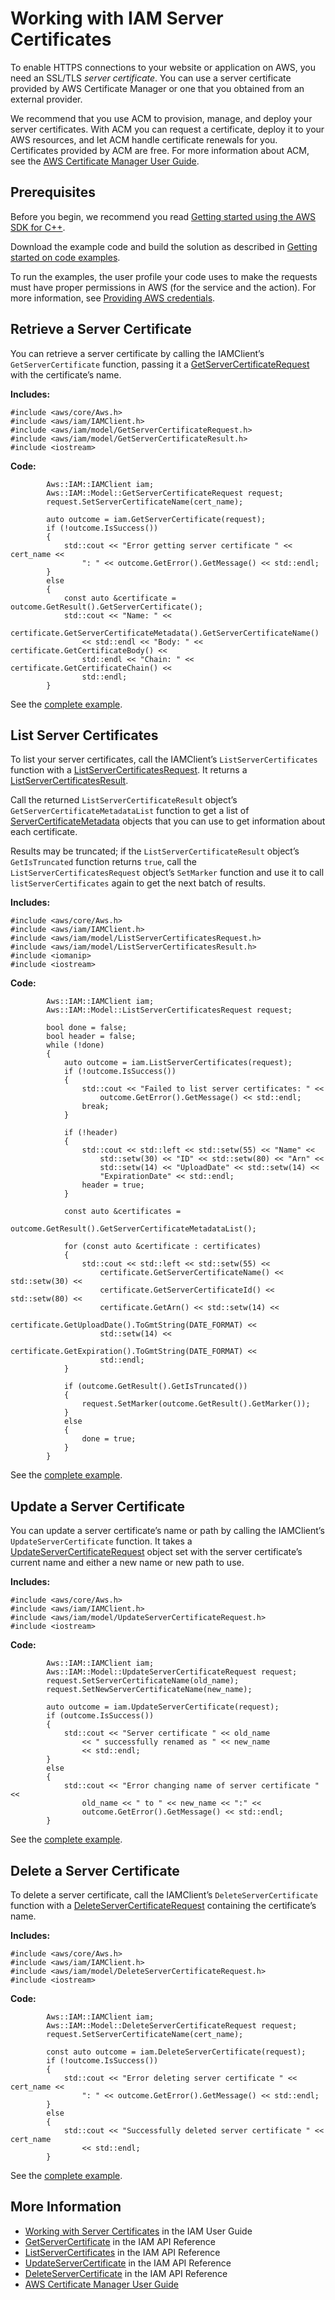 # Working with IAM Server Certificates<a name="examples-iam-server-certificates"></a>

To enable HTTPS connections to your website or application on AWS, you need an SSL/TLS *server certificate*\. You can use a server certificate provided by AWS Certificate Manager or one that you obtained from an external provider\.

We recommend that you use ACM to provision, manage, and deploy your server certificates\. With ACM you can request a certificate, deploy it to your AWS resources, and let ACM handle certificate renewals for you\. Certificates provided by ACM are free\. For more information about ACM, see the [AWS Certificate Manager User Guide](https://docs.aws.amazon.com/acm/latest/userguide/)\.

## Prerequisites<a name="codeExamplePrereq"></a>

Before you begin, we recommend you read [Getting started using the AWS SDK for C\+\+](getting-started.md)\. 

Download the example code and build the solution as described in [Getting started on code examples](getting-started-code-examples.md)\. 

To run the examples, the user profile your code uses to make the requests must have proper permissions in AWS \(for the service and the action\)\. For more information, see [Providing AWS credentials](credentials.md)\.

## Retrieve a Server Certificate<a name="retrieve-a-server-certificate"></a>

You can retrieve a server certificate by calling the IAMClient’s `GetServerCertificate` function, passing it a [GetServerCertificateRequest](https://sdk.amazonaws.com/cpp/api/LATEST/class_aws_1_1_i_a_m_1_1_model_1_1_get_server_certificate_request.html) with the certificate’s name\.

 **Includes:** 

```
#include <aws/core/Aws.h>
#include <aws/iam/IAMClient.h>
#include <aws/iam/model/GetServerCertificateRequest.h>
#include <aws/iam/model/GetServerCertificateResult.h>
#include <iostream>
```

 **Code:** 

```
        Aws::IAM::IAMClient iam;
        Aws::IAM::Model::GetServerCertificateRequest request;
        request.SetServerCertificateName(cert_name);

        auto outcome = iam.GetServerCertificate(request);
        if (!outcome.IsSuccess())
        {
            std::cout << "Error getting server certificate " << cert_name <<
                ": " << outcome.GetError().GetMessage() << std::endl;
        }
        else
        {
            const auto &certificate = outcome.GetResult().GetServerCertificate();
            std::cout << "Name: " <<
                certificate.GetServerCertificateMetadata().GetServerCertificateName()
                << std::endl << "Body: " << certificate.GetCertificateBody() <<
                std::endl << "Chain: " << certificate.GetCertificateChain() <<
                std::endl;
        }
```

See the [complete example](https://github.com/awsdocs/aws-doc-sdk-examples/tree/main/cpp/example_code/iam/get_server_cert.cpp)\.

## List Server Certificates<a name="list-server-certificates"></a>

To list your server certificates, call the IAMClient’s `ListServerCertificates` function with a [ListServerCertificatesRequest](https://sdk.amazonaws.com/cpp/api/LATEST/class_aws_1_1_i_a_m_1_1_model_1_1_list_server_certificates_request.html)\. It returns a [ListServerCertificatesResult](https://sdk.amazonaws.com/cpp/api/LATEST/class_aws_1_1_i_a_m_1_1_model_1_1_list_server_certificates_result.html)\.

Call the returned `ListServerCertificateResult` object’s `GetServerCertificateMetadataList` function to get a list of [ServerCertificateMetadata](https://sdk.amazonaws.com/cpp/api/LATEST/class_aws_1_1_i_a_m_1_1_model_1_1_server_certificate_metadata.html) objects that you can use to get information about each certificate\.

Results may be truncated; if the `ListServerCertificateResult` object’s `GetIsTruncated` function returns `true`, call the `ListServerCertificatesRequest` object’s `SetMarker` function and use it to call `listServerCertificates` again to get the next batch of results\.

 **Includes:** 

```
#include <aws/core/Aws.h>
#include <aws/iam/IAMClient.h>
#include <aws/iam/model/ListServerCertificatesRequest.h>
#include <aws/iam/model/ListServerCertificatesResult.h>
#include <iomanip>
#include <iostream>
```

 **Code:** 

```
        Aws::IAM::IAMClient iam;
        Aws::IAM::Model::ListServerCertificatesRequest request;

        bool done = false;
        bool header = false;
        while (!done)
        {
            auto outcome = iam.ListServerCertificates(request);
            if (!outcome.IsSuccess())
            {
                std::cout << "Failed to list server certificates: " <<
                    outcome.GetError().GetMessage() << std::endl;
                break;
            }

            if (!header)
            {
                std::cout << std::left << std::setw(55) << "Name" <<
                    std::setw(30) << "ID" << std::setw(80) << "Arn" <<
                    std::setw(14) << "UploadDate" << std::setw(14) <<
                    "ExpirationDate" << std::endl;
                header = true;
            }

            const auto &certificates =
                outcome.GetResult().GetServerCertificateMetadataList();

            for (const auto &certificate : certificates)
            {
                std::cout << std::left << std::setw(55) <<
                    certificate.GetServerCertificateName() << std::setw(30) <<
                    certificate.GetServerCertificateId() << std::setw(80) <<
                    certificate.GetArn() << std::setw(14) <<
                    certificate.GetUploadDate().ToGmtString(DATE_FORMAT) <<
                    std::setw(14) <<
                    certificate.GetExpiration().ToGmtString(DATE_FORMAT) <<
                    std::endl;
            }

            if (outcome.GetResult().GetIsTruncated())
            {
                request.SetMarker(outcome.GetResult().GetMarker());
            }
            else
            {
                done = true;
            }
        }
```

See the [complete example](https://github.com/awsdocs/aws-doc-sdk-examples/tree/main/cpp/example_code/iam/list_server_certs.cpp)\.

## Update a Server Certificate<a name="update-a-server-certificate"></a>

You can update a server certificate’s name or path by calling the IAMClient’s `UpdateServerCertificate` function\. It takes a [UpdateServerCertificateRequest](https://sdk.amazonaws.com/cpp/api/LATEST/class_aws_1_1_i_a_m_1_1_model_1_1_update_server_certificate_request.html) object set with the server certificate’s current name and either a new name or new path to use\.

 **Includes:** 

```
#include <aws/core/Aws.h>
#include <aws/iam/IAMClient.h>
#include <aws/iam/model/UpdateServerCertificateRequest.h>
#include <iostream>
```

 **Code:** 

```
        Aws::IAM::IAMClient iam;
        Aws::IAM::Model::UpdateServerCertificateRequest request;
        request.SetServerCertificateName(old_name);
        request.SetNewServerCertificateName(new_name);

        auto outcome = iam.UpdateServerCertificate(request);
        if (outcome.IsSuccess())
        {
            std::cout << "Server certificate " << old_name
                << " successfully renamed as " << new_name
                << std::endl;
        }
        else
        {
            std::cout << "Error changing name of server certificate " <<
                old_name << " to " << new_name << ":" <<
                outcome.GetError().GetMessage() << std::endl;
        }
```

See the [complete example](https://github.com/awsdocs/aws-doc-sdk-examples/tree/main/cpp/example_code/iam/update_server_cert.cpp)\.

## Delete a Server Certificate<a name="delete-a-server-certificate"></a>

To delete a server certificate, call the IAMClient’s `DeleteServerCertificate` function with a [DeleteServerCertificateRequest](https://sdk.amazonaws.com/cpp/api/LATEST/class_.html) containing the certificate’s name\.

 **Includes:** 

```
#include <aws/core/Aws.h>
#include <aws/iam/IAMClient.h>
#include <aws/iam/model/DeleteServerCertificateRequest.h>
#include <iostream>
```

 **Code:** 

```
        Aws::IAM::IAMClient iam;
        Aws::IAM::Model::DeleteServerCertificateRequest request;
        request.SetServerCertificateName(cert_name);

        const auto outcome = iam.DeleteServerCertificate(request);
        if (!outcome.IsSuccess())
        {
            std::cout << "Error deleting server certificate " << cert_name <<
                ": " << outcome.GetError().GetMessage() << std::endl;
        }
        else
        {
            std::cout << "Successfully deleted server certificate " << cert_name
                << std::endl;
        }
```

See the [complete example](https://github.com/awsdocs/aws-doc-sdk-examples/tree/main/cpp/example_code/iam/delete_server_cert.cpp)\.

## More Information<a name="more-information"></a>
+  [Working with Server Certificates](https://docs.aws.amazon.com/IAM/latest/UserGuide/id_credentials_server-certs.html) in the IAM User Guide
+  [GetServerCertificate](https://docs.aws.amazon.com/IAM/latest/APIReference/API_GetServerCertificate.html) in the IAM API Reference
+  [ListServerCertificates](https://docs.aws.amazon.com/IAM/latest/APIReference/API_ListServerCertificates.html) in the IAM API Reference
+  [UpdateServerCertificate](https://docs.aws.amazon.com/IAM/latest/APIReference/API_UpdateServerCertificate.html) in the IAM API Reference
+  [DeleteServerCertificate](https://docs.aws.amazon.com/IAM/latest/APIReference/API_DeleteServerCertificate.html) in the IAM API Reference
+  [AWS Certificate Manager User Guide](https://docs.aws.amazon.com/acm/latest/userguide/) 